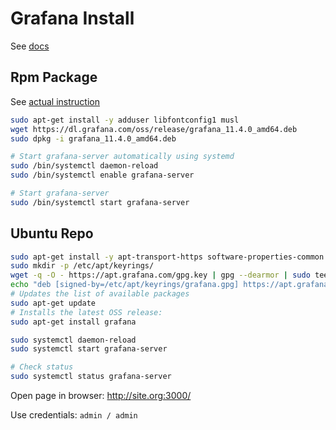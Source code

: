 # Grafana Install

See [docs](https://grafana.com/docs/grafana/latest/setup-grafana/installation/debian/)

## Rpm Package

See [actual instruction](https://grafana.com/grafana/download?edition=oss&platform=linux)

```bash
sudo apt-get install -y adduser libfontconfig1 musl
wget https://dl.grafana.com/oss/release/grafana_11.4.0_amd64.deb
sudo dpkg -i grafana_11.4.0_amd64.deb

# Start grafana-server automatically using systemd
sudo /bin/systemctl daemon-reload
sudo /bin/systemctl enable grafana-server

# Start grafana-server
sudo /bin/systemctl start grafana-server
```

## Ubuntu Repo

```bash
sudo apt-get install -y apt-transport-https software-properties-common wget
sudo mkdir -p /etc/apt/keyrings/
wget -q -O - https://apt.grafana.com/gpg.key | gpg --dearmor | sudo tee /etc/apt/keyrings/grafana.gpg > /dev/null
echo "deb [signed-by=/etc/apt/keyrings/grafana.gpg] https://apt.grafana.com stable main" | sudo tee -a /etc/apt/sources.list.d/grafana.list
# Updates the list of available packages
sudo apt-get update
# Installs the latest OSS release:
sudo apt-get install grafana

sudo systemctl daemon-reload
sudo systemctl start grafana-server

# Check status
sudo systemctl status grafana-server
```
Open page in browser: http://site.org:3000/

Use credentials: `admin / admin`
